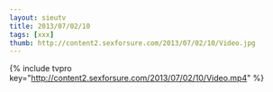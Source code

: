 ```yaml
--- 
layout: sieutv
title: 2013/07/02/10
tags: [xxx]
thumb: http://content2.sexforsure.com/2013/07/02/10/Video.jpg
---
```

{% include tvpro key="http://content2.sexforsure.com/2013/07/02/10/Video.mp4" %} 
